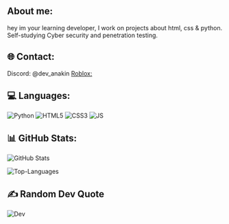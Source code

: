 ## About me:

hey im your learning developer, I work on projects about html, css & python. Self-studying Cyber security and penetration testing.

## 🌐 Contact:

Discord: @dev_anakin
[Roblox:](https://www.roblox.com/users/1511437730/profile) 

## 💻 Languages:

![Python](https://img.shields.io/badge/Python-3776AB?style=for-the-badge&logo=python&logoColor=white)
![HTML5](https://img.shields.io/badge/HTML-E34F26?style=for-the-badge&logo=html5&logoColor=white)
![CSS3](https://img.shields.io/badge/CSS3-1572B6?style=for-the-badge&logo=css3&logoColor=white)
![JS](https://img.shields.io/badge/JavaScript-F7DF1E?style=for-the-badge&logo=javascript&logoColor=black)

## 📊 GitHub Stats:
![GitHub Stats](https://github-readme-stats.vercel.app/api?username=Anikan09&show_icons=true&theme=shadow_red)

![Top-Languages](https://github-readme-stats.vercel.app/api/top-langs/?username=Anikan09&layout=compact&theme=shadow_red)

## ✍️ Random Dev Quote

![Dev](https://camo.githubusercontent.com/5b5c039e0e17338e87aa9eaf0026a06f8b9774c8d752415a92e7ba581157abb8/68747470733a2f2f71756f7465732d6769746875622d726561646d652e76657263656c2e6170702f6170693f747970653d686f72697a6f6e74616c267468656d653d7261646963616c)
